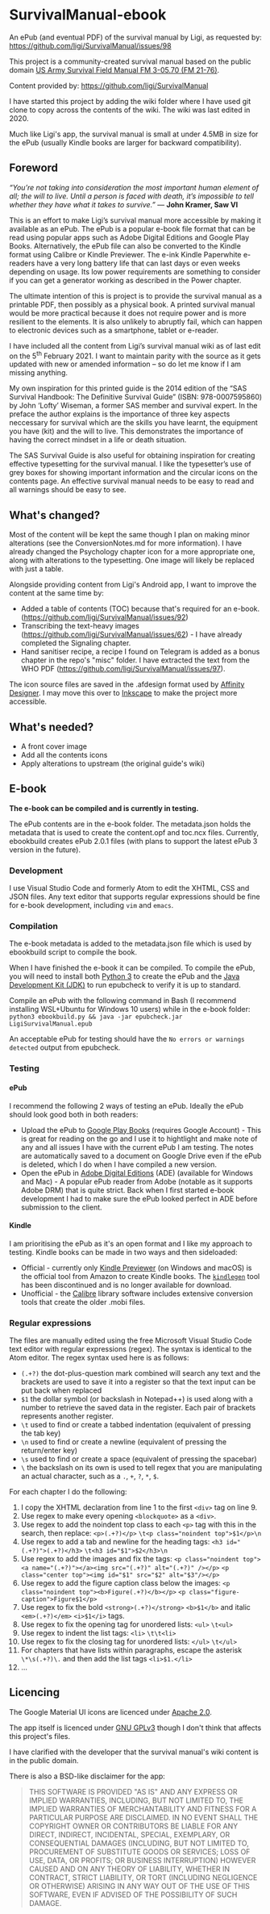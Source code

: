 # SurvivalManual-ebook
An ePub (and eventual PDF) of the survival manual by Ligi, as requested by: https://github.com/ligi/SurvivalManual/issues/98

This project is a community-created survival manual based on the public domain [US Army Survival Field Manual FM 3-05.70 (FM 21-76)](https://fas.org/irp/doddir/army/fm3-05-70.pdf).

Content provided by: https://github.com/ligi/SurvivalManual

I have started this project by adding the wiki folder where I have used git clone to copy across the contents of the wiki. The wiki was last edited in 2020.

Much like Ligi's app, the survival manual is small at under 4.5MB in size for the ePub (usually Kindle books are larger for backward compatibility).

## Foreword

*“You’re not taking into consideration the most important human element of all; the will to live. Until a person is faced with death, it’s impossible to tell whether they have what it takes to survive.”*
— **John Kramer, Saw VI**

This is an effort to make Ligi’s survival manual more accessible by making it available as an ePub. The ePub is a popular e-book file format that can be read using popular apps such as Adobe Digital Editions and Google Play Books. Alternatively, the ePub file can also be converted to the Kindle format using Calibre or Kindle Previewer. The e-ink Kindle Paperwhite e-readers have a very long battery life that can last days or even weeks depending on usage. Its low power requirements are something to consider if you can get a generator working as described in the Power chapter.

The ultimate intention of this is project is to provide the survival manual as a printable PDF, then possibly as a physical book. A printed survival manual would be more practical because it does not require power and is more resilient to the elements. It is also unlikely to abruptly fail, which can happen to electronic devices such as a smartphone, tablet or e-reader.

I have included all the content from Ligi’s survival manual wiki as of last edit on the 5<sup>th</sup> February 2021. I want to maintain parity with the source as it gets updated with new or amended information – so do let me know if I am missing anything.

My own inspiration for this printed guide is the 2014 edition of the “SAS Survival Handbook: The Definitive Survival Guide” (ISBN: 978-0007595860) by John ‘Lofty’ Wiseman, a former SAS member and survival expert. In the preface the author explains is the importance of three key aspects neccessary for survival which are the skills you have learnt, the equipment you have (kit) and the will to live. This demonstrates the importance of having the correct mindset in a life or death situation.

The SAS Survival Guide is also useful for obtaining inspiration for creating effective typesetting for the survival manual. I like the typesetter’s use of grey boxes for showing important information and the circular icons on the contents page. An effective survival manual needs to be easy to read and all warnings should be easy to see.

## What's changed?

Most of the content will be kept the same though I plan on making minor alterations (see the ConversionNotes.md for more information). I have already changed the Psychology chapter icon for a more appropriate one, along with alterations to the typesetting. One image will likely be replaced with just a table.

Alongside providing content from Ligi's Android app, I want to improve the content at the same time by:

* Added a table of contents (TOC) because that's required for an e-book. (https://github.com/ligi/SurvivalManual/issues/92)
* Transcribing the text-heavy images (https://github.com/ligi/SurvivalManual/issues/62) - I have already completed the Signaling chapter.
* Hand sanitiser recipe, a recipe I found on Telegram is added as a bonus chapter in the repo's "misc" folder. I have extracted the text from the WHO PDF (https://github.com/ligi/SurvivalManual/issues/97).

The icon source files are saved in the .afdesign format used by [Affinity Designer](https://affinity.serif.com/designer). I may move this over to [Inkscape](https://inkscape.org) to make the project more accessible.

## What's needed?

* A front cover image
* Add all the contents icons
* Apply alterations to upstream (the original guide's wiki)

## E-book

**The e-book can be compiled and is currently in testing.**

The ePub contents are in the e-book folder. The metadata.json holds the metadata that is used to create the content.opf and toc.ncx files. Currently, ebookbuild creates ePub 2.0.1 files (with plans to support the latest ePub 3 version in the future).

### Development

I use Visual Studio Code and formerly Atom to edit the XHTML, CSS and JSON files. Any text editor that supports regular expressions should be fine for e-book development, including `vim` and `emacs`.

### Compilation

The e-book metadata is added to the metadata.json file which is used by ebookbuild script to compile the book.

When I have finished the e-book it can be compiled. To compile the ePub, you will need to install both [Python 3](https://www.python.org/) to create the ePub and the [Java Development Kit (JDK)](https://www.oracle.com/uk/java/technologies/javase-downloads.html) to run epubcheck to verify it is up to standard.

Compile an ePub with the following command in Bash (I recommend installing WSL+Ubuntu for Windows 10 users) while in the e-book folder: `python3 ebookbuild.py && java -jar epubcheck.jar LigiSurvivalManual.epub`

An acceptable ePub for testing should have the `No errors or warnings detected` output from epubcheck.

### Testing

#### ePub

I recommend the following 2 ways of testing an ePub. Ideally the ePub should look good both in both readers:

* Upload the ePub to [Google Play Books](https://play.google.com/books) (requires Google Account) - This is great for reading on the go and I use it to hightlight and make note of any and all issues I have with the current ePub I am testing. The notes are automatically saved to a document on Google Drive even if the ePub is deleted, which I do when I have compiled a new version.
* Open the ePub in [Adobe Digital Editions](https://www.adobe.com/uk/solutions/ebook/digital-editions.html) (ADE) (available for Windows and Mac) - A popular ePub reader from Adobe (notable as it supports Adobe DRM) that is quite strict. Back when I first started e-book development I had to make sure the ePub looked perfect in ADE before submission to the client.

#### Kindle

I am prioritising the ePub as it's an open format and I like my approach to testing. Kindle books can be made in two ways and then sideloaded:

* Official - currently only [Kindle Previewer](https://kdp.amazon.com/en_US/help/topic/G202131170) (on Windows and macOS) is the official tool from Amazon to create Kindle books. The [`kindlegen`](https://www.amazon.com/gp/feature.html?ie=UTF8&docId=1000765211) tool has been discontinued and is no longer available for download.
* Unofficial - the [Calibre](https://calibre-ebook.com/) library software includes extensive conversion tools that create the older .mobi files.

### Regular expressions

The files are manually edited using the free Microsoft Visual Studio Code text editor with regular expressions (regex). The syntax is identical to the Atom editor. The regex syntax used here is as follows:

* `(.+?)` the dot-plus-question mark combined will search any text and the brackets are used to save it into a register so that the text input can be put back when replaced
* `$1` the dollar symbol (or backslash in Notepad++) is used along with a number to retrieve the saved data in the register. Each pair of brackets represents another register.
* `\t` used to find or create a tabbed indentation (equivalent of pressing the tab key)
* `\n` used to find or create a newline (equivalent of pressing the return/enter key)
* `\s` used to find or create a space (equivalent of pressing the spacebar)
* `\` the backslash on its own is used to tell regex that you are manipulating an actual character, such as a `.`, `+`, `?`, `*`, `$`.

For each chapter I do the following:

1. I copy the XHTML declaration from line 1 to the first `<div>` tag on line 9.
2. Use regex to make every opening `<blockquote>` as a `<div>`.
3. Use regex to add the noindent top class to each `<p>` tag with this in the search, then replace: `<p>(.+?)</p>` `\t<p class="noindent top">$1</p>\n`
4. Use regex to add a tab and newline for the heading tags: `<h3 id="(.+?)">(.+?)</h3>` `\t<h3 id="$1">$2</h3>\n`
5. Use regex to add the images and fix the tags: `<p class="noindent top"><a name="(.+?)"></a><img src="(.+?)" alt="(.+?)" /></p>` `<p class="center top"><img id="$1" src="$2" alt="$3"/></p>`
6. Use regex to add the figure caption class below the images: `<p class="noindent top"><b>Figure(.+?)</b></p>` `<p class="figure-caption">Figure$1</p>`
7. Use regex to fix the bold `<strong>(.+?)</strong>` `<b>$1</b>` and italic `<em>(.+?)</em>` `<i>$1</i>` tags.
8. Use regex to fix the opening tag for unordered lists: `<ul>` `\t<ul>`
9.  Use regex to indent the list tags: `<li>` `\t\t<li>`
10. Use regex to fix the closing tag for unordered lists: `</ul>` `\t</ul>`
11. For chapters that have lists within paragraphs, escape the asterisk `\*\s(.+?)\.` and then add the list tags `<li>$1.</li>`
12. ...


## Licencing
The Google Material UI icons are licenced under [Apache 2.0](https://www.apache.org/licenses/LICENSE-2.0).

The app itself is licenced under [GNU GPLv3](https://www.gnu.org/licenses/gpl-3.0.en.html) though I don't think that affects this project's files.

I have clarified with the developer that the survival manual's wiki content is in the public domain.

There is also a BSD-like disclaimer for the app:

>THIS SOFTWARE IS PROVIDED "AS IS" AND ANY EXPRESS OR IMPLIED WARRANTIES, INCLUDING, BUT NOT LIMITED TO, THE IMPLIED WARRANTIES OF MERCHANTABILITY AND FITNESS FOR A PARTICULAR PURPOSE ARE DISCLAIMED. IN NO EVENT SHALL THE COPYRIGHT OWNER OR CONTRIBUTORS BE LIABLE FOR ANY DIRECT, INDIRECT, INCIDENTAL, SPECIAL, EXEMPLARY, OR CONSEQUENTIAL DAMAGES (INCLUDING, BUT NOT LIMITED TO, PROCUREMENT OF SUBSTITUTE GOODS OR SERVICES; LOSS OF USE, DATA, OR PROFITS; OR BUSINESS INTERRUPTION) HOWEVER CAUSED AND ON ANY THEORY OF LIABILITY, WHETHER IN CONTRACT, STRICT LIABILITY, OR TORT (INCLUDING NEGLIGENCE OR OTHERWISE) ARISING IN ANY WAY OUT OF THE USE OF THIS SOFTWARE, EVEN IF ADVISED OF THE POSSIBILITY OF SUCH DAMAGE.